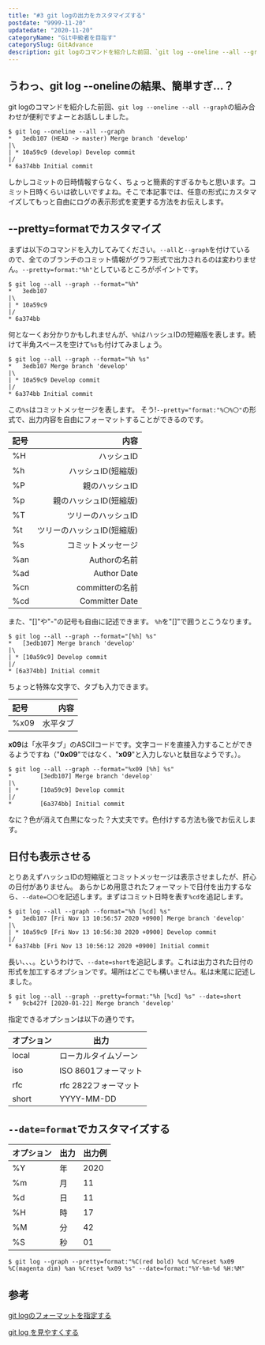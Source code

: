 ```yaml
---
title: "#3 git logの出力をカスタマイズする"
postdate: "9999-11-20"
updatedate: "2020-11-20"
categoryName: "Git中級者を目指す"
categorySlug: GitAdvance
description: git logのコマンドを紹介した前回、`git log --oneline --all --graph`の組み合わせが便利ですよーとお話ししました。
---
```


<section class="section">

## うわっ、git log --onelineの結果、簡単すぎ...？

git logのコマンドを紹介した前回、`git log --oneline --all --graph`の組み合わせが便利ですよーとお話ししました。

```shell
$ git log --oneline --all --graph
*   3edb107 (HEAD -> master) Merge branch 'develop'
|\
| * 10a59c9 (develop) Develop commit
|/
* 6a374bb Initial commit
```

しかしコミットの日時情報すらなく、ちょっと簡素的すぎるかもと思います。コミット日時くらいは欲しいですよね。そこで本記事では、任意の形式にカスタマイズしてもっと自由にログの表示形式を変更する方法をお伝えします。

## --pretty=formatでカスタマイズ

まずは以下のコマンドを入力してみてください。`--all`と`--graph`を付けているので、全てのブランチのコミット情報がグラフ形式で出力されるのは変わりません。`--pretty=format:"%h"`としているところがポイントです。

```shell
$ git log --all --graph --format="%h"
*   3edb107
|\
| * 10a59c9
|/
* 6a374bb
```

何となーくお分かりかもしれませんが、`%h`はハッシュIDの短縮版を表します。続けて半角スペースを空けて`%s`も付けてみましょう。

```shell
$ git log --all --graph --format="%h %s"
*   3edb107 Merge branch 'develop'
|\
| * 10a59c9 Develop commit
|/
* 6a374bb Initial commit
```

この`%s`はコミットメッセージを表します。
そう!`--pretty="format:"%〇%〇"`の形式で、出力内容を自由にフォーマットすることができるのです。

|記号 |内容 |
|:----|----:|
|%H|ハッシュID|
|%h|ハッシュID(短縮版)|
|%P|親のハッシュID|
|%p|親のハッシュID(短縮版)|
|%T|ツリーのハッシュID|
|%t|ツリーのハッシュID(短縮版)|
|%s|コミットメッセージ|
|%an|Authorの名前|
|%ad|Author Date|
|%cn|committerの名前|
|%cd|Committer Date|

また、"[]"や"-"の記号も自由に記述できます。 `%h`を"[]"で囲うとこうなります。

```shell
$ git log --all --graph --format="[%h] %s"
*   [3edb107] Merge branch 'develop'
|\
| * [10a59c9] Develop commit
|/
* [6a374bb] Initial commit
```

ちょっと特殊な文字で、タブも入力できます。

|記号 |内容 |
|:----|----:|
|%x09|水平タブ|

**x09**は「水平タブ」のASCIIコードです。文字コードを直接入力することができるようですね（"**0x09**"ではなく、"**x09**"と入力しないと駄目なようです。）。

```shell
$ git log --all --graph --format="%x09 [%h] %s"
*        [3edb107] Merge branch 'develop'
|\
| *      [10a59c9] Develop commit
|/
*        [6a374bb] Initial commit
```

なに？色が消えて白黒になった？大丈夫です。色付けする方法も後でお伝えします。

## 日付も表示させる

とりあえずハッシュIDの短縮版とコミットメッセージは表示させましたが、肝心の日付がありません。
あらかじめ用意されたフォーマットで日付を出力するなら、`--date=〇〇`を記述します。まずはコミット日時を表す`%cd`を追記します。

```shell
$ git log --all --graph --format="%h [%cd] %s"
*   3edb107 [Fri Nov 13 10:56:57 2020 +0900] Merge branch 'develop'
|\
| * 10a59c9 [Fri Nov 13 10:56:38 2020 +0900] Develop commit
|/
* 6a374bb [Fri Nov 13 10:56:12 2020 +0900] Initial commit
```

長い、、、。というわけで、`--date=short`を追記します。これは出力された日付の形式を加工するオプションです。場所はどこでも構いません。私は末尾に記述しました。

```shell
$ git log --all --graph --pretty=format:"%h [%cd] %s" --date=short
*   9cb427f [2020-01-22] Merge branch 'develop'
```

指定できるオプションは以下の通りです。

|オプション|出力|
|:---------|----|
|local|ローカルタイムゾーン|
|iso|ISO 8601フォーマット|
|rfc|rfc 2822フォーマット|
|short|YYYY-MM-DD|

## `--date=format`でカスタマイズする

|オプション|出力|出力例|
|:---------|----|----|
|%Y|年|2020|
|%m|月|11|
|%d|日|11|
|%H|時|17|
|%M|分|42|
|%S|秒|01|

```
$ git log --graph --pretty=format:"%C(red bold) %cd %Creset %x09 %C(magenta dim) %an %Creset %x09 %s" --date=format:"%Y-%m-%d %H:%M"
```

# 参考
[git logのフォーマットを指定する](https://qiita.com/harukasan/items/9149542584385e8dea75)

[git log を見やすくする](https://qiita.com/takasianpride/items/842a785af610025a2030)


